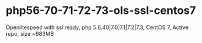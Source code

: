 # php56-70-71-72-73-ols-ssl-centos7
Openlitespeed with ssl ready, php 5.6.40|7.0|7.1|7.2|7.3, CentOS 7, Active repo, size ~983MB
